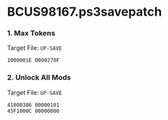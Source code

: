 # BCUS98167.ps3savepatch

### 1. Max Tokens

Target File: `UP-SAVE`

```
1000001E 0000270F
```

### 2. Unlock All Mods

Target File: `UP-SAVE`

```
41000386 00000101
45F1000C 00000000
```


